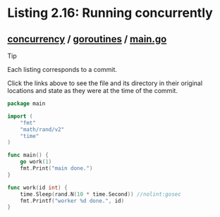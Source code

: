 # Listing 2.16: Running concurrently

## [concurrency](https://github.com/inancgumus/gobyexample/blob/d71a1d97200985feb46e5e564a0190c39efba18c/concurrency) / [goroutines](https://github.com/inancgumus/gobyexample/blob/d71a1d97200985feb46e5e564a0190c39efba18c/concurrency/goroutines) / [main.go](https://github.com/inancgumus/gobyexample/blob/d71a1d97200985feb46e5e564a0190c39efba18c/concurrency/goroutines/main.go)

> [!TIP]
> Each listing corresponds to a commit.
>
> Click the links above to see the file and its directory in their original locations and state as they were at the time of the commit.

```go
package main

import (
	"fmt"
	"math/rand/v2"
	"time"
)

func main() {
	go work(1)
	fmt.Print("main done.")
}

func work(id int) {
	time.Sleep(rand.N(10 * time.Second)) //nolint:gosec
	fmt.Printf("worker %d done.", id)
}
```

